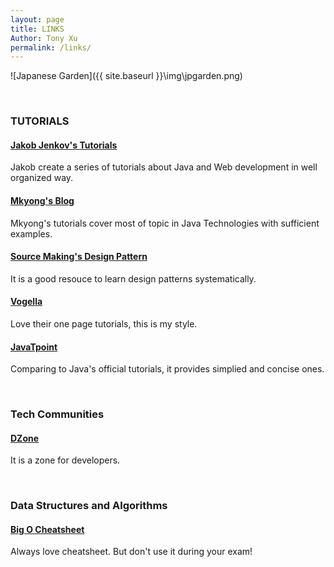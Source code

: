 ```yaml
---
layout: page
title: LINKS
Author: Tony Xu
permalink: /links/
---
```

![Japanese Garden]({{ site.baseurl }}\img\jpgarden.png)

<br>

### TUTORIALS

#### [Jakob Jenkov\'s Tutorials](http://tutorials.jenkov.com/)
Jakob create a series of tutorials about Java and Web development in well
organized way.

#### [Mkyong's Blog](https://www.mkyong.com/)
Mkyong's tutorials cover most of topic in Java Technologies with sufficient examples.

#### [Source Making's Design Pattern](https://sourcemaking.com/design_patterns)
It is a good resouce to learn design patterns systematically.

#### [Vogella](http://www.vogella.com/tutorials/)
Love their one page tutorials, this is my style.

#### [JavaTpoint](http://www.javatpoint.com/)
Comparing to Java's official tutorials, it provides simplied and concise ones.

<br>

### Tech Communities

#### [DZone](https://dzone.com/)
It is a zone for developers.

<br>

### Data Structures and Algorithms

#### [Big O Cheatsheet](http://www.bigocheatsheet.com/)
Always love cheatsheet. But don't use it during your exam!
